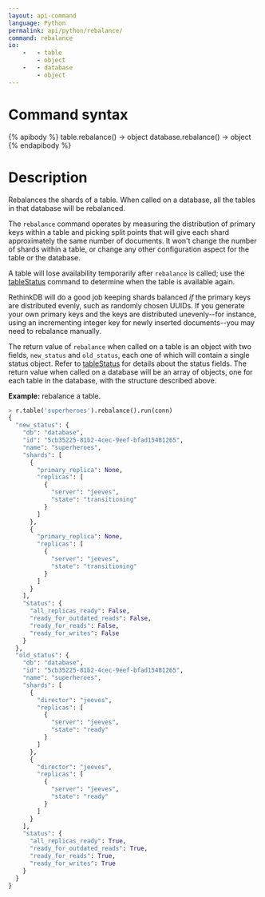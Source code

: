 ```yaml
---
layout: api-command
language: Python
permalink: api/python/rebalance/
command: rebalance
io:
    -   - table
        - object
    -   - database
        - object
---
```

# Command syntax #

{% apibody %}
table.rebalance() &rarr; object
database.rebalance() &rarr; object
{% endapibody %}

# Description #

Rebalances the shards of a table. When called on a database, all the tables in that database will be rebalanced.

The `rebalance` command operates by measuring the distribution of primary keys within a table and picking split points that will give each shard approximately the same number of documents. It won't change the number of shards within a table, or change any other configuration aspect for the table or the database.

A table will lose availability temporarily after `rebalance` is called; use the [tableStatus](/api/python/table_status) command to determine when the table is available again.

RethinkDB will do a good job keeping shards balanced *if* the primary keys are distributed evenly, such as randomly chosen UUIDs. If you generate your own primary keys and the keys are distributed unevenly--for instance, using an incrementing integer key for newly inserted documents--you may need to rebalance manually.

The return value of `rebalance` when called on a table is an object with two fields, `new_status` and `old_status`, each one of which will contain a single status object. Refer to [tableStatus](/api/python/table_status) for details about the status fields. The return value when called on a database will be an array of objects, one for each table in the database, with the structure described above.

__Example:__ rebalance a table.

```py
> r.table('superheroes').rebalance().run(conn)
{
  "new_status": {
    "db": "database",
    "id": "5cb35225-81b2-4cec-9eef-bfad15481265",
    "name": "superheroes",
    "shards": [
      {
        "primary_replica": None,
        "replicas": [
          {
            "server": "jeeves",
            "state": "transitioning"
          }
        ]
      },
      {
        "primary_replica": None,
        "replicas": [
          {
            "server": "jeeves",
            "state": "transitioning"
          }
        ]
      }
    ],
    "status": {
      "all_replicas_ready": False,
      "ready_for_outdated_reads": False,
      "ready_for_reads": False,
      "ready_for_writes": False
    }
  },
  "old_status": {
    "db": "database",
    "id": "5cb35225-81b2-4cec-9eef-bfad15481265",
    "name": "superheroes",
    "shards": [
      {
        "director": "jeeves",
        "replicas": [
          {
            "server": "jeeves",
            "state": "ready"
          }
        ]
      },
      {
        "director": "jeeves",
        "replicas": [
          {
            "server": "jeeves",
            "state": "ready"
          }
        ]
      }
    ],
    "status": {
      "all_replicas_ready": True,
      "ready_for_outdated_reads": True,
      "ready_for_reads": True,
      "ready_for_writes": True
    }
  }
}
```
